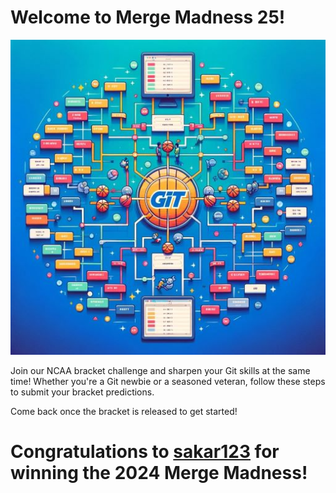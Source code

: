 # Welcome to Merge Madness 25!
![Merge Madness](/helpers/merge-madness.jpg)

Join our NCAA bracket challenge and sharpen your Git skills at the same time! Whether you're a Git newbie or a seasoned veteran, follow these steps to submit your bracket predictions.

Come back once the bracket is released to get started!

# Congratulations to [sakar123](https://github.com/sakar123) for winning the 2024 Merge Madness! 

